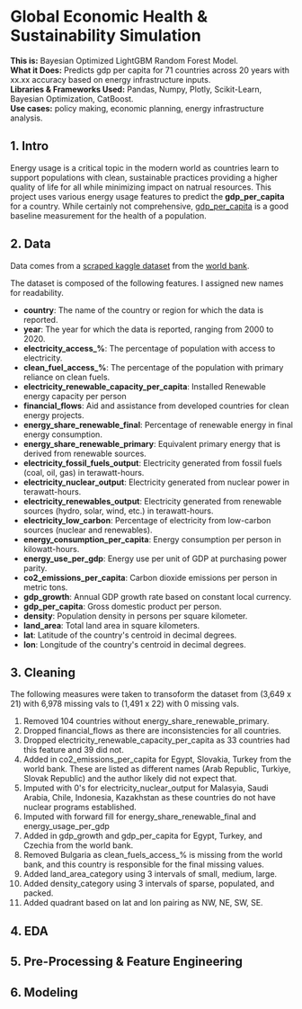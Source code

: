 # Global Economic Health & Sustainability Simulation

**This is:** Bayesian Optimized LightGBM Random Forest Model. <br>
**What it Does:** Predicts gdp per capita for 71 countries across 20 years with xx.xx accuracy based on energy infrastructure inputs. <br> 
**Libraries & Frameworks Used:** Pandas, Numpy, Plotly, Scikit-Learn, Bayesian Optimization, CatBoost. <br> 
**Use cases:** policy making, economic planning, energy infrastructure analysis.    

## 1. Intro

Energy usage is a critical topic in the modern world as countries learn to support populations with clean, sustainable practices providing a higher quality of life for all while minimizing impact on natrual resources. This project uses various energy usage features to predict the **gdp_per_capita** for a country. While certainly not comprehensive, [gdp_per_capita](https://www.focus-economics.com/economic-indicator/gdp-per-capita/) is a good baseline measurement for the health of a population.

## 2. Data

Data comes from a [scraped kaggle dataset](https://www.kaggle.com/datasets/anshtanwar/global-data-on-sustainable-energy) from the [world bank](https://www.worldbank.org/en/home). 

The dataset is composed of the following features. I assigned new names for readability. 

* **country**: The name of the country or region for which the data is reported.
* **year**: The year for which the data is reported, ranging from 2000 to 2020.
* **electricity_access_%**: The percentage of population with access to electricity.
* **clean_fuel_access_%**: The percentage of the population with primary reliance on clean fuels.
* **electricity_renewable_capacity_per_capita**: Installed Renewable energy capacity per person
* **financial_flows**: Aid and assistance from developed countries for clean energy projects.
* **energy_share_renewable_final**: Percentage of renewable energy in final energy consumption.
* **energy_share_renewable_primary**: Equivalent primary energy that is derived from renewable sources.
* **electricity_fossil_fuels_output**: Electricity generated from fossil fuels (coal, oil, gas) in terawatt-hours.
* **electricity_nuclear_output**: Electricity generated from nuclear power in terawatt-hours.
* **electricity_renewables_output**: Electricity generated from renewable sources (hydro, solar, wind, etc.) in terawatt-hours.
* **electricity_low_carbon**: Percentage of electricity from low-carbon sources (nuclear and renewables).
* **energy_consumption_per_capita**: Energy consumption per person in kilowatt-hours.
* **energy_use_per_gdp**: Energy use per unit of GDP at purchasing power parity.
* **co2_emissions_per_capita**: Carbon dioxide emissions per person in metric tons.
* **gdp_growth**: Annual GDP growth rate based on constant local currency.
* **gdp_per_capita**: Gross domestic product per person.
* **density**: Population density in persons per square kilometer.
* **land_area**: Total land area in square kilometers.
* **lat**: Latitude of the country's centroid in decimal degrees.
* **lon**: Longitude of the country's centroid in decimal degrees.

## 3. Cleaning 

The following measures were taken to transoform the dataset from (3,649 x 21) with 6,978 missing vals to (1,491 x 22) with 0 missing vals. 

1. Removed 104 countries without energy_share_renewable_primary.
2. Dropped financial_flows as there are inconsistencies for all countries.
3. Dropped electricity_renewable_capacity_per_capita as 33 countries had this feature and 39 did not.
4. Added in co2_emissions_per_capita for Egypt, Slovakia, Turkey from the world bank. These are listed as different names (Arab Republic, Turkiye, Slovak Republic) and the author likely did not expect that.
5. Imputed with 0's for electricity_nuclear_output for Malasyia, Saudi Arabia, Chile, Indonesia, Kazakhstan as these countries do not have nuclear programs established.
6. Imputed with forward fill for energy_share_renewable_final and energy_usage_per_gdp
7. Added in gdp_growth and gdp_per_capita for Egypt, Turkey, and Czechia from the world bank.
8. Removed Bulgaria as clean_fuels_access_% is missing from the world bank, and this country is responsible for the final missing values.
9. Added land_area_category using 3 intervals of small, medium, large.
10. Added density_category using 3 intervals of sparse, populated, and packed.
11. Added quadrant based on lat and lon pairing as NW, NE, SW, SE.



## 4. EDA 



## 5. Pre-Processing & Feature Engineering 

## 6. Modeling 


